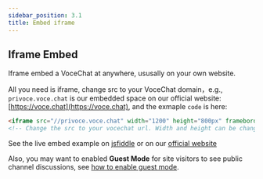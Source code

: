 ```yaml
---
sidebar_position: 3.1
title: Embed iframe
---
```


## Iframe Embed

Iframe embed a VoceChat at anywhere, ususally on your own website.

All you need is iframe, change src to your VoceChat domain，e.g., `privoce.voce.chat` is our embedded space on our official website: [https://voce.chat](https://voce.chat), and the exmaple `code` is here:

```html
<iframe src="//privoce.voce.chat" width="1200" height="800px" frameborder="0" allow="camera;microphone"></iframe>
<!-- Change the src to your vocechat url. Width and height can be changed, and we recommend using CSS to control it -->
```

See the live embed example on [jsfiddle](https://jsfiddle.net/ao9rqed1/) or on our [official website](https://voce.chat/)

Also, you may want to enabled **Guest Mode** for site visitors to see public channel discussions, see [how to enable guest mode](/setting/server-access-control).
